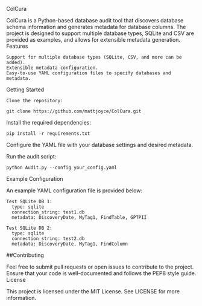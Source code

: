 ColCura

ColCura is a Python-based database audit tool that discovers database schema information and generates metadata for database columns. The project is designed to support multiple database types, SQLite and CSV are provided as examples, and allows for extensible metadata generation.
Features

    Support for multiple database types (SQLite, CSV, and more can be added).
    Extensible metadata configuration.
    Easy-to-use YAML configuration files to specify databases and metadata.

Getting Started

    Clone the repository:

```
git clone https://github.com/mattjoyce/ColCura.git
```
Install the required dependencies:

```
pip install -r requirements.txt
```
Configure the YAML file with your database settings and desired metadata.

Run the audit script:


```
python Audit.py --config your_config.yaml
```

Example Configuration

An example YAML configuration file is provided below:

```
Test SQLite DB 1:
  type: sqlite
  connection_string: test1.db
  metadata: DiscoveryDate, MyTag1, FindTable, GPTPII

Test SQLite DB 2:
  type: sqlite
  connection_string: test2.db
  metadata: DiscoveryDate, MyTag1, FindColumn
```

##Contributing

Feel free to submit pull requests or open issues to contribute to the project. Ensure that your code is well-documented and follows the PEP8 style guide.
License

This project is licensed under the MIT License. See LICENSE for more information.